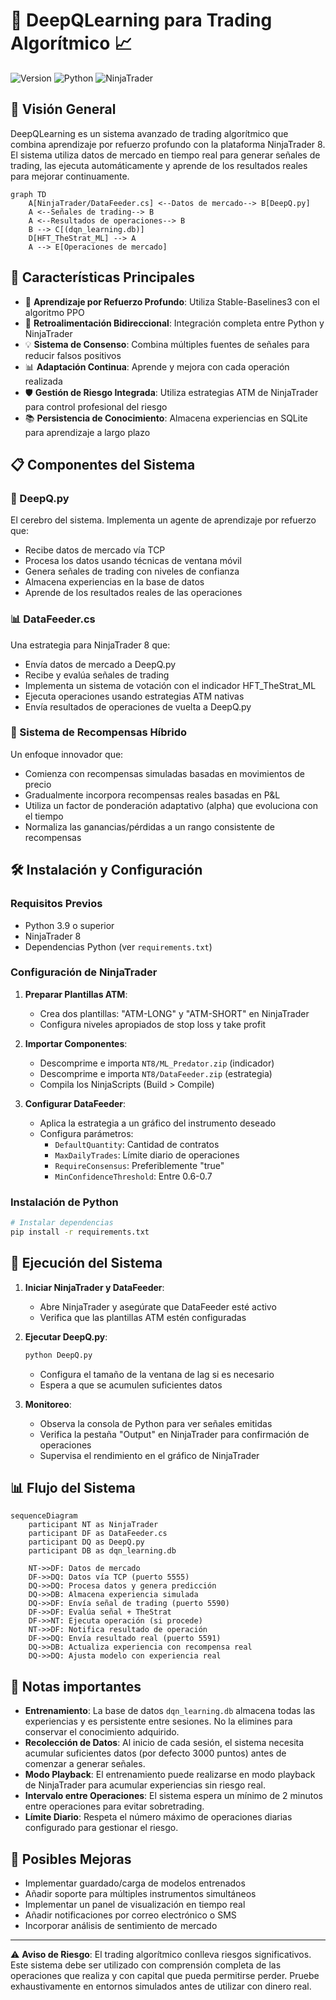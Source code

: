 # 🚀 DeepQLearning para Trading Algorítmico 📈

![Version](https://img.shields.io/badge/version-1.1.21-blue)
![Python](https://img.shields.io/badge/Python-3.9%2B-brightgreen)
![NinjaTrader](https://img.shields.io/badge/NinjaTrader-8-orange)

## 🌟 Visión General

DeepQLearning es un sistema avanzado de trading algorítmico que combina aprendizaje por refuerzo profundo con la plataforma NinjaTrader 8. El sistema utiliza datos de mercado en tiempo real para generar señales de trading, las ejecuta automáticamente y aprende de los resultados reales para mejorar continuamente.

```mermaid
graph TD
    A[NinjaTrader/DataFeeder.cs] <--Datos de mercado--> B[DeepQ.py]
    A <--Señales de trading--> B
    A <--Resultados de operaciones--> B
    B --> C[(dqn_learning.db)]
    D[HFT_TheStrat_ML] --> A
    A --> E[Operaciones de mercado]
```

## 🧠 Características Principales

- 🤖 **Aprendizaje por Refuerzo Profundo**: Utiliza Stable-Baselines3 con el algoritmo PPO
- 🔄 **Retroalimentación Bidireccional**: Integración completa entre Python y NinjaTrader
- 💡 **Sistema de Consenso**: Combina múltiples fuentes de señales para reducir falsos positivos
- 📊 **Adaptación Continua**: Aprende y mejora con cada operación realizada
- 🛡️ **Gestión de Riesgo Integrada**: Utiliza estrategias ATM de NinjaTrader para control profesional del riesgo
- 📚 **Persistencia de Conocimiento**: Almacena experiencias en SQLite para aprendizaje a largo plazo

## 📋 Componentes del Sistema

### 🐍 DeepQ.py

El cerebro del sistema. Implementa un agente de aprendizaje por refuerzo que:

- Recibe datos de mercado vía TCP
- Procesa los datos usando técnicas de ventana móvil
- Genera señales de trading con niveles de confianza
- Almacena experiencias en la base de datos
- Aprende de los resultados reales de las operaciones

### 📊 DataFeeder.cs

Una estrategia para NinjaTrader 8 que:

- Envía datos de mercado a DeepQ.py
- Recibe y evalúa señales de trading
- Implementa un sistema de votación con el indicador HFT_TheStrat_ML
- Ejecuta operaciones usando estrategias ATM nativas
- Envía resultados de operaciones de vuelta a DeepQ.py

### 🧪 Sistema de Recompensas Híbrido

Un enfoque innovador que:

- Comienza con recompensas simuladas basadas en movimientos de precio
- Gradualmente incorpora recompensas reales basadas en P&L
- Utiliza un factor de ponderación adaptativo (alpha) que evoluciona con el tiempo
- Normaliza las ganancias/pérdidas a un rango consistente de recompensas

## 🛠️ Instalación y Configuración

### Requisitos Previos

- Python 3.9 o superior
- NinjaTrader 8
- Dependencias Python (ver `requirements.txt`)

### Configuración de NinjaTrader

1. **Preparar Plantillas ATM**:
   - Crea dos plantillas: "ATM-LONG" y "ATM-SHORT" en NinjaTrader
   - Configura niveles apropiados de stop loss y take profit

2. **Importar Componentes**:
   - Descomprime e importa `NT8/ML_Predator.zip` (indicador)
   - Descomprime e importa `NT8/DataFeeder.zip` (estrategia)
   - Compila los NinjaScripts (Build > Compile)

3. **Configurar DataFeeder**:
   - Aplica la estrategia a un gráfico del instrumento deseado
   - Configura parámetros:
     - `DefaultQuantity`: Cantidad de contratos
     - `MaxDailyTrades`: Límite diario de operaciones
     - `RequireConsensus`: Preferiblemente "true"
     - `MinConfidenceThreshold`: Entre 0.6-0.7

### Instalación de Python

```bash
# Instalar dependencias
pip install -r requirements.txt
```

## 🚀 Ejecución del Sistema

1. **Iniciar NinjaTrader y DataFeeder**:
   - Abre NinjaTrader y asegúrate que DataFeeder esté activo
   - Verifica que las plantillas ATM estén configuradas

2. **Ejecutar DeepQ.py**:
   ```bash
   python DeepQ.py
   ```
   - Configura el tamaño de la ventana de lag si es necesario
   - Espera a que se acumulen suficientes datos

3. **Monitoreo**:
   - Observa la consola de Python para ver señales emitidas
   - Verifica la pestaña "Output" en NinjaTrader para confirmación de operaciones
   - Supervisa el rendimiento en el gráfico de NinjaTrader

## 📊 Flujo del Sistema

```mermaid
sequenceDiagram
    participant NT as NinjaTrader
    participant DF as DataFeeder.cs
    participant DQ as DeepQ.py
    participant DB as dqn_learning.db
    
    NT->>DF: Datos de mercado
    DF->>DQ: Datos vía TCP (puerto 5555)
    DQ->>DQ: Procesa datos y genera predicción
    DQ->>DB: Almacena experiencia simulada
    DQ->>DF: Envía señal de trading (puerto 5590)
    DF->>DF: Evalúa señal + TheStrat
    DF->>NT: Ejecuta operación (si procede)
    NT->>DF: Notifica resultado de operación
    DF->>DQ: Envía resultado real (puerto 5591)
    DQ->>DB: Actualiza experiencia con recompensa real
    DQ->>DQ: Ajusta modelo con experiencia real
```

## 📝 Notas importantes

- **Entrenamiento**: La base de datos `dqn_learning.db` almacena todas las experiencias y es persistente entre sesiones. No la elimines para conservar el conocimiento adquirido.
- **Recolección de Datos**: Al inicio de cada sesión, el sistema necesita acumular suficientes datos (por defecto 3000 puntos) antes de comenzar a generar señales.
- **Modo Playback**: El entrenamiento puede realizarse en modo playback de NinjaTrader para acumular experiencias sin riesgo real.
- **Intervalo entre Operaciones**: El sistema espera un mínimo de 2 minutos entre operaciones para evitar sobretrading.
- **Límite Diario**: Respeta el número máximo de operaciones diarias configurado para gestionar el riesgo.

## 🔧 Posibles Mejoras

- Implementar guardado/carga de modelos entrenados
- Añadir soporte para múltiples instrumentos simultáneos
- Implementar un panel de visualización en tiempo real
- Añadir notificaciones por correo electrónico o SMS
- Incorporar análisis de sentimiento de mercado

---

⚠️ **Aviso de Riesgo**: El trading algorítmico conlleva riesgos significativos. Este sistema debe ser utilizado con comprensión completa de las operaciones que realiza y con capital que pueda permitirse perder. Pruebe exhaustivamente en entornos simulados antes de utilizar con dinero real.
